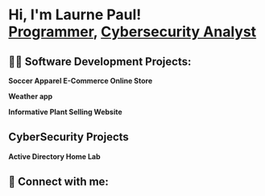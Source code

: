 <h1>Hi, I'm Laurne Paul! <br/><a href="https://github.com/LaurneSP">Programmer</a>, <a href="https://www.linkedin.com/in/LaurneSP/">Cybersecurity Analyst</a>
  
<h2>👨‍💻 Software Development Projects:</h2>
  
  <b>Soccer Apparel E-Commerce Online Store</b>
  
  <b>Weather app</b>
  
  <b>Informative Plant Selling Website</b>


  <h2>CyberSecurity Projects </h2>
  <b>Active Directory Home Lab </b>
    

  
    
<h2> 🤳 Connect with me:</h2>


